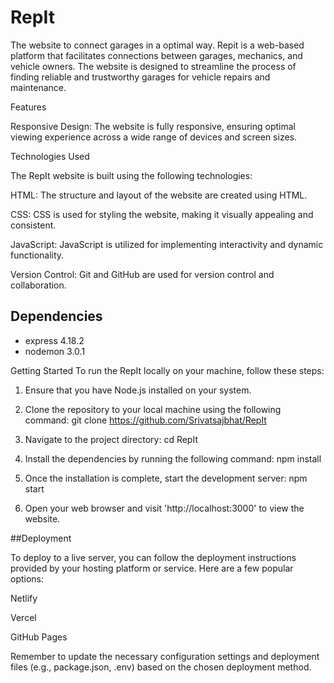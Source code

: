 # RepIt
The website to connect garages in a optimal way.
Repit is a web-based platform that facilitates connections between garages, mechanics, and vehicle owners. The website is designed to streamline the process of finding reliable and trustworthy garages for vehicle repairs and maintenance.

Features

Responsive Design: The website is fully responsive, ensuring optimal viewing experience across a wide range of devices and screen sizes.

Technologies Used

The RepIt website is built using the following technologies:

HTML: The structure and layout of the website are created using HTML.

CSS: CSS is used for styling the website, making it visually appealing and consistent.

JavaScript: JavaScript is utilized for implementing interactivity and dynamic functionality.

Version Control: Git and GitHub are used for version control and collaboration.


## Dependencies
- express 4.18.2
- nodemon 3.0.1


Getting Started To run the RepIt locally on your machine, follow these steps:

1. Ensure that you have Node.js installed on your system.

2. Clone the repository to your local machine using the following command: git clone https://github.com/Srivatsajbhat/RepIt

3. Navigate to the project directory: cd RepIt

4. Install the dependencies by running the following command: npm install

5. Once the installation is complete, start the development server: npm start

6. Open your web browser and visit 'http://localhost:3000' to view the website.


##Deployment 

To deploy to a live server, you can follow the deployment instructions provided by your hosting platform or service. Here are a few popular options:

Netlify

Vercel

GitHub Pages

Remember to update the necessary configuration settings and deployment files (e.g., package.json, .env) based on the chosen deployment method.

